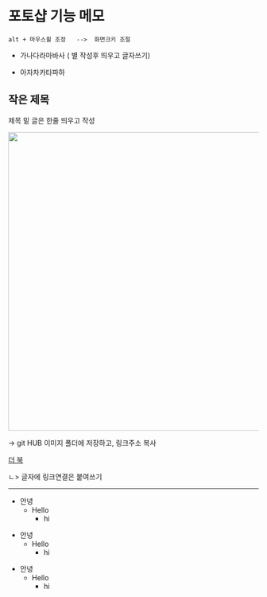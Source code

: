 # 포토샵 기능 메모

```
alt + 마우스휠 조정   -->  화면크키 조절
```

* 가나다라마바사 ( 별 작성후 띄우고 글자쓰기)
- 아자차카타파하

## 작은 제목

제목 밑 글은 한줄 띄우고 작성

<img src="https://yenazigmina.github.io/img/ph.png" width="600" >

-> git HUB 이미지 폴더에 저장하고, 링크주소 복사

[더 북](https://thebook.io/)  

ㄴ> 글자에 링크연결은 붙여쓰기

----------------------------------------------------------------------------------



+ 안녕
  + Hello
    + hi


* 안녕
  * Hello
    * hi

- 안녕
  - Hello
    - hi
